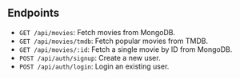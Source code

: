 ## Endpoints

- `GET /api/movies`: Fetch movies from MongoDB.
- `GET /api/movies/tmdb`: Fetch popular movies from TMDB.
- `GET /api/movies/:id`: Fetch a single movie by ID from MongoDB.
- `POST /api/auth/signup`: Create a new user.
- `POST /api/auth/login`: Login an existing user.
